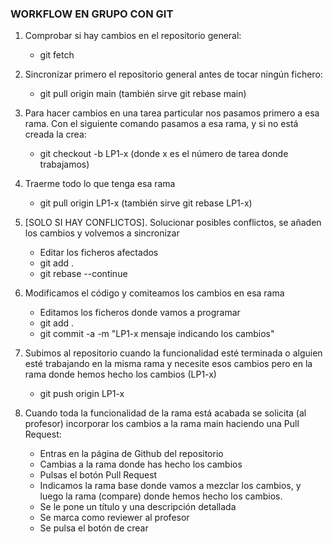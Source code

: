 ### WORKFLOW EN GRUPO CON GIT

1. Comprobar si hay cambios en el repositorio general:
    - git fetch

2. Sincronizar primero el repositorio general antes de tocar ningún fichero:
    - git pull origin main        (también sirve git rebase main)

3. Para hacer cambios en una tarea particular nos pasamos primero a esa rama. Con el siguiente comando pasamos a esa rama, y si no está creada la crea:
    - git checkout -b LP1-x           (donde x es el número de tarea donde trabajamos)

4. Traerme todo lo que tenga esa rama
    - git pull origin LP1-x        (también sirve git rebase LP1-x)

5. [SOLO SI HAY CONFLICTOS]. Solucionar posibles conflictos, se añaden los cambios y volvemos a sincronizar
    - Editar los ficheros afectados
    - git add .
    - git rebase --continue

6. Modificamos el código y comiteamos los cambios en esa rama
    - Editamos los ficheros donde vamos a programar
    - git add .
    - git commit -a -m "LP1-x mensaje indicando los cambios"

7. Subimos al repositorio cuando la funcionalidad esté terminada o alguien esté trabajando en la misma rama y necesite esos cambios pero en la rama donde hemos hecho los cambios (LP1-x)
    - git push origin LP1-x

8. Cuando toda la funcionalidad de la rama está acabada se solicita (al profesor) incorporar los cambios a la rama main haciendo una Pull Request:
    - Entras en la página de Github del repositorio
    - Cambias a la rama donde has hecho los cambios
    - Pulsas el botón Pull Request
    - Indicamos la rama base donde vamos a mezclar los cambios, y luego la rama (compare) donde hemos hecho los cambios.
    - Se le pone un título y una descripción detallada
    - Se marca como reviewer al profesor
    - Se pulsa el botón de crear
